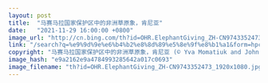 ```yaml
---
layout: post
title:  "马赛马拉国家保护区中的非洲草原象，肯尼亚"
date:   "2021-11-29 16:00:00 +0800"
image_url: "http://cn.bing.com/th?id=OHR.ElephantGiving_ZH-CN9743352473_1920x1080.jpg&rf=LaDigue_1920x1080.jpg&pid=hp"
link: "/search?q=%e9%9d%9e%e6%b4%b2%e8%8d%89%e5%8e%9f%e8%b1%a1&form=hpcapt&mkt=zh-cn"
copyright: "马赛马拉国家保护区中的非洲草原象，肯尼亚 (© Yva Momatiuk and John Eastcott/Minden Pictures)"
image_hash: "e9a2162e9a4784993285642a017c0693"
image_filename: "th?id=OHR.ElephantGiving_ZH-CN9743352473_1920x1080.jpg&rf=LaDigue_1920x1080.jpg&pid=hp"
---
```


